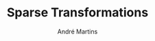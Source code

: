 ---
layout: post
title: "Sparse Transformations"
author: "André Martins"
notebook: "sparse_transformations.ipynb"
image: "sparse_transformations.ppm"
---